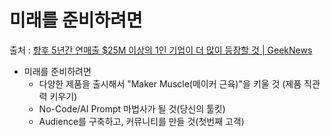 # 미래를 준비하려면

출처 : [향후 5년간 연매출 $25M 이상의 1인 기업이 더 많이 등장할 것 | GeekNews](https://news.hada.io/topic?id=9181)

* 미래를 준비하려면
  * 다양한 제품을 출시해서 "Maker Muscle(메이커 근육)"을 키울 것 (제품 직관력 키우기)
  * No-Code/AI Prompt 마법사가 될 것(당신의 툴킷)
  * Audience를 구축하고, 커뮤니티를 만들 것(첫번째 고객)
